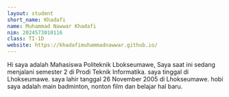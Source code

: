 ```yaml
---
layout: student
short_name: Khadafi
name: Muhammad Nawwar Khadafi
nim: 2024573010116
class: TI-1D
website: https://khadafimuhammadnawwar.github.io/
---
```

Hi saya adalah Mahasiswa Politeknik Lbokseumawe, Saya saat ini sedang menjalani semester 2 di Prodi Teknik Informatika. saya tinggal di Lhokseumawe. saya lahir tanggal 26 November 2005 di Lhokseumawe. hobi saya adalah main badminton, nonton film dan belajar hal baru.
